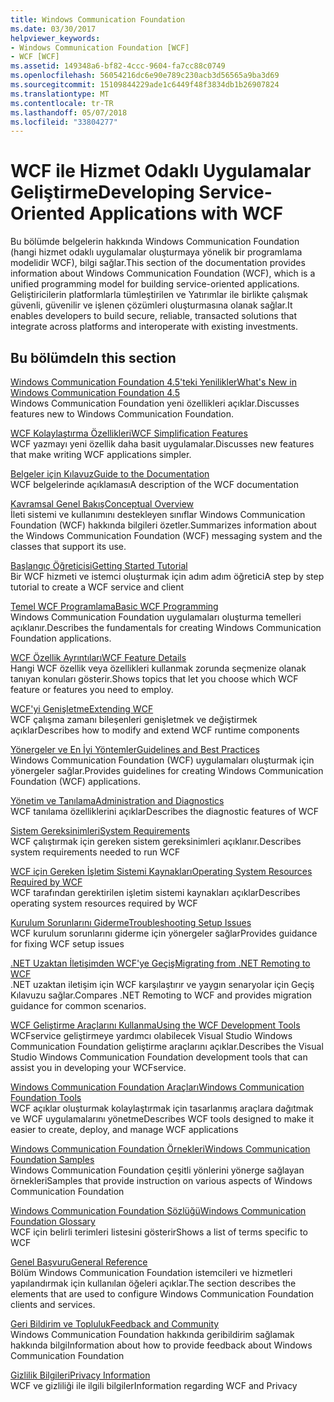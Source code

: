 ```yaml
---
title: Windows Communication Foundation
ms.date: 03/30/2017
helpviewer_keywords:
- Windows Communication Foundation [WCF]
- WCF [WCF]
ms.assetid: 149348a6-bf82-4ccc-9604-fa7cc88c0749
ms.openlocfilehash: 56054216dc6e90e789c230acb3d56565a9ba3d69
ms.sourcegitcommit: 15109844229ade1c6449f48f3834db1b26907824
ms.translationtype: MT
ms.contentlocale: tr-TR
ms.lasthandoff: 05/07/2018
ms.locfileid: "33804277"
---
```

# <a name="developing-service-oriented-applications-with-wcf"></a><span data-ttu-id="ff00e-102">WCF ile Hizmet Odaklı Uygulamalar Geliştirme</span><span class="sxs-lookup"><span data-stu-id="ff00e-102">Developing Service-Oriented Applications with WCF</span></span>
<span data-ttu-id="ff00e-103">Bu bölümde belgelerin hakkında Windows Communication Foundation (hangi hizmet odaklı uygulamalar oluşturmaya yönelik bir programlama modelidir WCF), bilgi sağlar.</span><span class="sxs-lookup"><span data-stu-id="ff00e-103">This section of the documentation provides information about Windows Communication Foundation (WCF), which is a unified programming model for building service-oriented applications.</span></span> <span data-ttu-id="ff00e-104">Geliştiricilerin platformlarla tümleştirilen ve Yatırımlar ile birlikte çalışmak güvenli, güvenilir ve işlenen çözümleri oluşturmasına olanak sağlar.</span><span class="sxs-lookup"><span data-stu-id="ff00e-104">It enables developers to build secure, reliable, transacted solutions that integrate across platforms and interoperate with existing investments.</span></span>
 
## <a name="in-this-section"></a><span data-ttu-id="ff00e-105">Bu bölümde</span><span class="sxs-lookup"><span data-stu-id="ff00e-105">In this section</span></span>  
 [<span data-ttu-id="ff00e-106">Windows Communication Foundation 4.5'teki Yenilikler</span><span class="sxs-lookup"><span data-stu-id="ff00e-106">What's New in Windows Communication Foundation 4.5</span></span>](../../../docs/framework/wcf/whats-new.md)  
 <span data-ttu-id="ff00e-107">Windows Communication Foundation yeni özellikleri açıklar.</span><span class="sxs-lookup"><span data-stu-id="ff00e-107">Discusses features new to Windows Communication Foundation.</span></span>  
  
 [<span data-ttu-id="ff00e-108">WCF Kolaylaştırma Özellikleri</span><span class="sxs-lookup"><span data-stu-id="ff00e-108">WCF Simplification Features</span></span>](../../../docs/framework/wcf/wcf-simplification-features.md)  
 <span data-ttu-id="ff00e-109">WCF yazmayı yeni özellik daha basit uygulamalar.</span><span class="sxs-lookup"><span data-stu-id="ff00e-109">Discusses new features that make writing WCF applications simpler.</span></span>  
  
 [<span data-ttu-id="ff00e-110">Belgeler için Kılavuz</span><span class="sxs-lookup"><span data-stu-id="ff00e-110">Guide to the Documentation</span></span>](../../../docs/framework/wcf/guide-to-the-documentation.md)  
 <span data-ttu-id="ff00e-111">WCF belgelerinde açıklaması</span><span class="sxs-lookup"><span data-stu-id="ff00e-111">A description of the WCF documentation</span></span>  
  
 [<span data-ttu-id="ff00e-112">Kavramsal Genel Bakış</span><span class="sxs-lookup"><span data-stu-id="ff00e-112">Conceptual Overview</span></span>](../../../docs/framework/wcf/conceptual-overview.md)  
 <span data-ttu-id="ff00e-113">İleti sistemi ve kullanımını destekleyen sınıflar Windows Communication Foundation (WCF) hakkında bilgileri özetler.</span><span class="sxs-lookup"><span data-stu-id="ff00e-113">Summarizes information about the Windows Communication Foundation (WCF) messaging system and the classes that support its use.</span></span>  
  
 [<span data-ttu-id="ff00e-114">Başlangıç Öğreticisi</span><span class="sxs-lookup"><span data-stu-id="ff00e-114">Getting Started Tutorial</span></span>](../../../docs/framework/wcf/getting-started-tutorial.md)  
 <span data-ttu-id="ff00e-115">Bir WCF hizmeti ve istemci oluşturmak için adım adım öğretici</span><span class="sxs-lookup"><span data-stu-id="ff00e-115">A step by step tutorial to create a WCF service and client</span></span>  
  
 [<span data-ttu-id="ff00e-116">Temel WCF Programlama</span><span class="sxs-lookup"><span data-stu-id="ff00e-116">Basic WCF Programming</span></span>](../../../docs/framework/wcf/basic-wcf-programming.md)  
 <span data-ttu-id="ff00e-117">Windows Communication Foundation uygulamaları oluşturma temelleri açıklanır.</span><span class="sxs-lookup"><span data-stu-id="ff00e-117">Describes the fundamentals for creating Windows Communication Foundation applications.</span></span>  
  
 [<span data-ttu-id="ff00e-118">WCF Özellik Ayrıntıları</span><span class="sxs-lookup"><span data-stu-id="ff00e-118">WCF Feature Details</span></span>](../../../docs/framework/wcf/feature-details/index.md)  
 <span data-ttu-id="ff00e-119">Hangi WCF özellik veya özellikleri kullanmak zorunda seçmenize olanak tanıyan konuları gösterir.</span><span class="sxs-lookup"><span data-stu-id="ff00e-119">Shows topics that let you choose which WCF feature or features you need to employ.</span></span>  
  
 [<span data-ttu-id="ff00e-120">WCF'yi Genişletme</span><span class="sxs-lookup"><span data-stu-id="ff00e-120">Extending WCF</span></span>](../../../docs/framework/wcf/extending/index.md)  
 <span data-ttu-id="ff00e-121">WCF çalışma zamanı bileşenleri genişletmek ve değiştirmek açıklar</span><span class="sxs-lookup"><span data-stu-id="ff00e-121">Describes how to modify and extend WCF runtime components</span></span>  
  
 [<span data-ttu-id="ff00e-122">Yönergeler ve En İyi Yöntemler</span><span class="sxs-lookup"><span data-stu-id="ff00e-122">Guidelines and Best Practices</span></span>](../../../docs/framework/wcf/guidelines-and-best-practices.md)  
 <span data-ttu-id="ff00e-123">Windows Communication Foundation (WCF) uygulamaları oluşturmak için yönergeler sağlar.</span><span class="sxs-lookup"><span data-stu-id="ff00e-123">Provides guidelines for creating Windows Communication Foundation (WCF) applications.</span></span>  
  
 [<span data-ttu-id="ff00e-124">Yönetim ve Tanılama</span><span class="sxs-lookup"><span data-stu-id="ff00e-124">Administration and Diagnostics</span></span>](../../../docs/framework/wcf/diagnostics/index.md)  
 <span data-ttu-id="ff00e-125">WCF tanılama özelliklerini açıklar</span><span class="sxs-lookup"><span data-stu-id="ff00e-125">Describes the diagnostic features of WCF</span></span>  
  
 [<span data-ttu-id="ff00e-126">Sistem Gereksinimleri</span><span class="sxs-lookup"><span data-stu-id="ff00e-126">System Requirements</span></span>](../../../docs/framework/wcf/wcf-system-requirements.md)  
 <span data-ttu-id="ff00e-127">WCF çalıştırmak için gereken sistem gereksinimleri açıklanır.</span><span class="sxs-lookup"><span data-stu-id="ff00e-127">Describes system requirements needed to run WCF</span></span>  
  
 [<span data-ttu-id="ff00e-128">WCF için Gereken İşletim Sistemi Kaynakları</span><span class="sxs-lookup"><span data-stu-id="ff00e-128">Operating System Resources Required by WCF</span></span>](../../../docs/framework/wcf/operating-system-resources-required-by-wcf.md)  
 <span data-ttu-id="ff00e-129">WCF tarafından gerektirilen işletim sistemi kaynakları açıklar</span><span class="sxs-lookup"><span data-stu-id="ff00e-129">Describes operating system resources required by WCF</span></span>  
  
 [<span data-ttu-id="ff00e-130">Kurulum Sorunlarını Giderme</span><span class="sxs-lookup"><span data-stu-id="ff00e-130">Troubleshooting Setup Issues</span></span>](../../../docs/framework/wcf/troubleshooting-setup-issues.md)  
 <span data-ttu-id="ff00e-131">WCF kurulum sorunlarını giderme için yönergeler sağlar</span><span class="sxs-lookup"><span data-stu-id="ff00e-131">Provides guidance for fixing WCF setup issues</span></span>  
  
 [<span data-ttu-id="ff00e-132">.NET Uzaktan İletişimden WCF'ye Geçiş</span><span class="sxs-lookup"><span data-stu-id="ff00e-132">Migrating from .NET Remoting to WCF</span></span>](../../../docs/framework/wcf/migrating-from-net-remoting-to-wcf.md)  
 <span data-ttu-id="ff00e-133">.NET uzaktan iletişim için WCF karşılaştırır ve yaygın senaryolar için Geçiş Kılavuzu sağlar.</span><span class="sxs-lookup"><span data-stu-id="ff00e-133">Compares .NET Remoting to WCF and provides migration guidance for common scenarios.</span></span>  
  
 [<span data-ttu-id="ff00e-134">WCF Geliştirme Araçlarını Kullanma</span><span class="sxs-lookup"><span data-stu-id="ff00e-134">Using the WCF Development Tools</span></span>](../../../docs/framework/wcf/using-the-wcf-development-tools.md)  
 <span data-ttu-id="ff00e-135">WCFservice geliştirmeye yardımcı olabilecek Visual Studio Windows Communication Foundation geliştirme araçlarını açıklar.</span><span class="sxs-lookup"><span data-stu-id="ff00e-135">Describes the Visual Studio Windows Communication Foundation development tools that can assist you in developing your WCFservice.</span></span>  
  
 [<span data-ttu-id="ff00e-136">Windows Communication Foundation Araçları</span><span class="sxs-lookup"><span data-stu-id="ff00e-136">Windows Communication Foundation Tools</span></span>](../../../docs/framework/wcf/tools.md)  
 <span data-ttu-id="ff00e-137">WCF açıklar oluşturmak kolaylaştırmak için tasarlanmış araçlara dağıtmak ve WCF uygulamalarını yönetme</span><span class="sxs-lookup"><span data-stu-id="ff00e-137">Describes WCF tools designed to make it easier to create, deploy, and manage WCF applications</span></span>  
  
 [<span data-ttu-id="ff00e-138">Windows Communication Foundation Örnekleri</span><span class="sxs-lookup"><span data-stu-id="ff00e-138">Windows Communication Foundation Samples</span></span>](../../../docs/framework/wcf/samples/index.md)  
 <span data-ttu-id="ff00e-139">Windows Communication Foundation çeşitli yönlerini yönerge sağlayan örnekleri</span><span class="sxs-lookup"><span data-stu-id="ff00e-139">Samples that provide instruction on various aspects of Windows Communication Foundation</span></span>  
  
 [<span data-ttu-id="ff00e-140">Windows Communication Foundation Sözlüğü</span><span class="sxs-lookup"><span data-stu-id="ff00e-140">Windows Communication Foundation Glossary</span></span>](../../../docs/framework/wcf/glossary.md)  
 <span data-ttu-id="ff00e-141">WCF için belirli terimleri listesini gösterir</span><span class="sxs-lookup"><span data-stu-id="ff00e-141">Shows a list of terms specific to WCF</span></span>  
  
 [<span data-ttu-id="ff00e-142">Genel Başvuru</span><span class="sxs-lookup"><span data-stu-id="ff00e-142">General Reference</span></span>](../../../docs/framework/wcf/general-reference.md)  
 <span data-ttu-id="ff00e-143">Bölüm Windows Communication Foundation istemcileri ve hizmetleri yapılandırmak için kullanılan öğeleri açıklar.</span><span class="sxs-lookup"><span data-stu-id="ff00e-143">The section describes the elements that are used to configure Windows Communication Foundation clients and services.</span></span>  
  
 [<span data-ttu-id="ff00e-144">Geri Bildirim ve Topluluk</span><span class="sxs-lookup"><span data-stu-id="ff00e-144">Feedback and Community</span></span>](../../../docs/framework/wcf/feedback-and-community.md)  
 <span data-ttu-id="ff00e-145">Windows Communication Foundation hakkında geribildirim sağlamak hakkında bilgi</span><span class="sxs-lookup"><span data-stu-id="ff00e-145">Information about how to provide feedback about Windows Communication Foundation</span></span>  
  
 [<span data-ttu-id="ff00e-146">Gizlilik Bilgileri</span><span class="sxs-lookup"><span data-stu-id="ff00e-146">Privacy Information</span></span>](../../../docs/framework/wcf/privacy-information.md)  
 <span data-ttu-id="ff00e-147">WCF ve gizliliği ile ilgili bilgiler</span><span class="sxs-lookup"><span data-stu-id="ff00e-147">Information regarding WCF and Privacy</span></span>  
